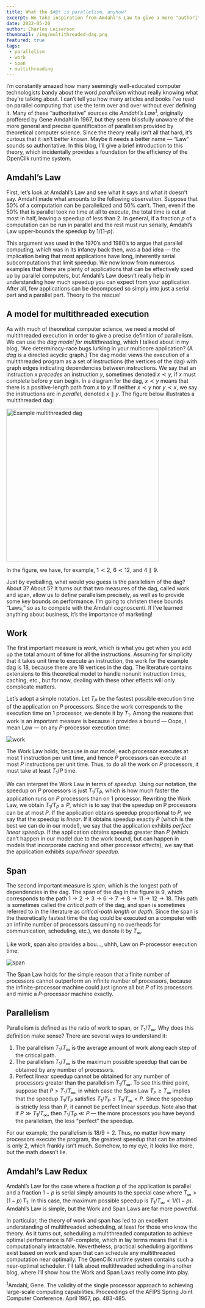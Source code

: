 ```yaml
---
title: What the $#@! is parallelism, anyhow?
excerpt: We take inspiration from Amdahl's Law to give a more "authoritative" introduction to the basic concepts of multithreaded execution — work, span, and parallelism.
date: 2022-05-20
author: Charles Leiserson
thumbnail: /img/multithreaded-dag.png
featured: true
tags:
 - parallelism
 - work
 - span
 - multithreading
---
```


I’m constantly amazed how many seemingly well-educated computer technologists
bandy about the word _parallelism_ without really knowing what they’re talking
about. I can’t tell you how many articles and books I’ve read on parallel
computing that use the term over and over without ever defining it. Many of
these “authoritative” sources cite _Amdahl’s Law_<sup>1</sup>, originally
proffered by Gene Amdahl in 1967, but they seem blissfully unaware of the more
general and precise quantification of parallelism provided by theoretical
computer science. Since the theory really isn’t all that hard, it’s curious
that it isn’t better known. Maybe it needs a better name — “Law” sounds so
authoritative. In this blog, I’ll give a brief introduction to this theory,
which incidentally provides a foundation for the efficiency of the OpenCilk
runtime system.

## Amdahl’s Law

First, let’s look at Amdahl’s Law and see what it says and what it doesn’t
say. Amdahl made what amounts to the following observation. Suppose that $50\%$
of a computation can be parallelized and $50\%$ can’t. Then, even if the $50\%$
that is parallel took no time at all to execute, the total time is cut at most
in half, leaving a speedup of less than $2$. In general, if a fraction $p$ of a
computation can be run in parallel and the rest must run serially, Amdahl’s Law
upper-bounds the speedup by $1/(1–p)$.

This argument was used in the 1970’s and 1980’s to argue that parallel
computing, which was in its infancy back then, was a bad idea — the implication
being that most applications have long, inherently serial subcomputations that
limit speedup. We now know from numerous examples that there are plenty of
applications that can be effectively sped up by parallel computers, but
Amdahl’s Law doesn’t really help in understanding how much speedup you can
expect from your application. After all, few applications can be decomposed so
simply into just a serial part and a parallel part. Theory to the rescue!

## A model for multithreaded execution

As with much of theoretical computer science, we need a model of multithreaded
execution in order to give a precise definition of parallelism. We can use the
_dag model for multithreading_, which I talked about in my blog, “Are
determinacy-race bugs lurking in your multicore application? (A _dag_ is a
directed acyclic graph.) The dag model views the execution of a multithreaded
program as a set of instructions (the vertices of the dag) with graph edges
indicating dependencies between instructions. We say that an instruction $x$
_precedes_ an instruction $y$, sometimes denoted $x ≺ y$, if $x$ must complete
before $y$ can begin. In a diagram for the dag, $x ≺ y$ means that there is a
positive-length path from $x$ to $y$. If neither $x ≺ y$ nor $y ≺ x$, we say
the instructions are in _parallel_, denoted $x ∥ y$. The figure below
illustrates a multithreaded dag:

<img src="/img/multithreaded-dag.png"
    alt="Example multithreaded dag" 
    width="400"/>

In the figure, we have, for example, $1 ≺ 2$, $6 ≺ 12$, and $4 ∥ 9$.

Just by eyeballing, what would you guess is the parallelism of the dag? About
$3$? About $5$? It turns out that two measures of the dag, called work and
span, allow us to define parallelism precisely, as well as to provide some key
bounds on performance. I’m going to christen these bounds “Laws,” so as to
compete with the Amdahl cognoscenti. If I’ve learned anything about business,
it’s the importance of marketing!

## Work

The first important measure is _work_, which is what you get when you add up
the total amount of time for all the instructions. Assuming for simplicity that
it takes unit time to execute an instruction, the work for the example dag is
$18$, because there are 18 vertices in the dag. The literature contains
extensions to this theoretical model to handle nonunit instruction times,
caching, etc., but for now, dealing with these other effects will only
complicate matters.

Let’s adopt a simple notation. Let $T_P$ be the fastest possible execution time
of the application on $P$ processors. Since the work corresponds to the
execution time on $1$ processor, we denote it by $T_1$. Among the reasons that
work is an important measure is because it provides a bound — Oops, I mean Law
— on any $P$-processor execution time:

![work](/img/work-law.jpg "Work law") 

The Work Law holds, because in our model, each processor executes at most $1$
instruction per unit time, and hence $P$ processors can execute at most $P$
instructions per unit time. Thus, to do all the work on $P$ processors, it must
take at least $T_1/P$ time.

We can interpret the Work Law in terms of _speedup_. Using our notation, the
speedup on $P$ processors is just $T_1/T_P$, which is how much faster the
application runs on $P$ processors than on $1$ processor. Rewriting the Work
Law, we obtain $T_1/T_P ≤ P$, which is to say that the speedup on P processors
can be at most $P$. If the application obtains speedup proportional to $P$, we
say that the speedup is _linear_. If it obtains speedup exactly $P$ (which is
the best we can do in our model), we say that the application exhibits _perfect
linear speedup_. If the application obtains speedup greater than $P$ (which
can’t happen in our model due to the work bound, but can happen in models that
incorporate caching and other processor effects), we say that the application
exhibits _superlinear speedup_.

## Span

The second important measure is _span_, which is the longest path of
dependencies in the dag. The span of the dag in the figure is $9$, which
corresponds to the path $1 → 2 → 3→ 6 → 7 → 8 → 11 → 12 → 18$. This path is
sometimes called the _critical path_ of the dag, and span is sometimes referred
to in the literature as _critical-path length_ or _depth_. Since the span is
the theoretically fastest time the dag could be executed on a computer with an
infinite number of processors (assuming no overheads for communication,
scheduling, etc.), we denote it by $T_∞$.

Like work, span also provides a bou…, uhhh, Law on $P$-processor execution
time:

![span](/img/span-law.jpg "Span law") 

The Span Law holds for the simple reason that a finite number of processors
cannot outperform an infinite number of processors, because the
infinite-processor machine could just ignore all but $P$ of its processors and
mimic a $P$-processor machine exactly.

## Parallelism

Parallelism is defined as the ratio of work to span, or $T_1/T_∞$. Why does
this definition make sense? There are several ways to understand it:

1. The parallelism $T_1/T_∞$ is the average amount of work along each step of
    the critical path.
2. The parallelism $T_1/T_∞$ is the maximum possible speedup that can be
   obtained by any number of processors.
3. Perfect linear speedup cannot be obtained for any number of processors
   greater than the parallelism $T_1/T_∞$. To see this third point, suppose
   that $P> T_1/T_∞$, in which case the Span Law $T_P ≥ T_∞$ implies that the
   speedup $T_1/T_P$ satisfies $T_1/T_P ≤ T_1/T_∞ < P$. Since the speedup is
   strictly less than $P$, it cannot be perfect linear speedup. Note also that
   if $P ≫ T_1/T_∞$, then $T_1/T_P ≪ P$ — the more processors you have beyond
   the parallelism, the less “perfect” the speedup.

For our example, the parallelism is $18/9 = 2$. Thus, no matter how many
processors execute the program, the greatest speedup that can be attained is
only $2$, which frankly isn’t much. Somehow, to my eye, it looks like more, but
the math doesn’t lie.

## Amdahl’s Law Redux

Amdahl’s Law for the case where a fraction $p$ of the application is parallel
and a fraction $1-p$ is serial simply amounts to the special case where $T_∞ >
(1-p) \, T_1$. In this case, the maximum possible speedup is $T_1/T_∞ <
1/(1-p)$. Amdahl’s Law is simple, but the Work and Span Laws are far more
powerful.

In particular, the theory of work and span has led to an excellent
understanding of multithreaded scheduling, at least for those who know the
theory. As it turns out, scheduling a multithreaded computation to achieve
optimal performance is NP-complete, which in lay terms means that it is
computationally intractable. Nevertheless, practical scheduling algorithms
exist based on work and span that can schedule any multithreaded computation
near optimally. The OpenCilk runtime system contains such a near-optimal
scheduler. I’ll talk about multithreaded scheduling in another blog, where I’ll
show how the Work and Span Laws really come into play.

<sup>1</sup>Amdahl, Gene. The validity of the single processor approach to
achieving large-scale computing capabilities. Proceedings of the AFIPS Spring
Joint Computer Conference. April 1967, pp. 483-485.
